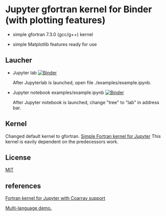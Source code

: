 # Jupyter gfortran kernel for Binder (with plotting features)
- simple gfortran 7.3.0 (gcc/g++) kernel 

- simple Matplotlib features ready for use 


## Laucher
- Jupyter lab [![Binder](https://mybinder.org/badge.svg)](://mybinder.org/v2/gh/f66blog/fortran7/master?urlpath=lab)  
  
  After Jupyterlab is launched, open file ./examples/example.ipynb. 

- Jupyter notebook examples/example.ipynb [![Binder](https://mybinder.org/badge.svg)](https://mybinder.org/v2/gh/f66blog/fortran7/master?filepath=examples%2Fexample.ipynb)  
  
  After Jupyter notebook is launched, change "tree" to "lab" in address bar.

## Kernel

Changed default kernel to gfortran. 
[Simple Fortran kernel for Jupyter](https://github.com/f66blog/jupyter-ifort-kernel)
This kernel is eavily dependent on the predecessors work. 

## License

[MIT](LICENSE.txt)

## references

[Fortran kernel for Jupyter with Coarray support](https://github.com/sourceryinstitute/jupyter-CAF-kernel)

[Multi-language demo.](https://github.com/binder-examples/multi-language-demo)
